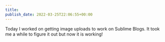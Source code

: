 ```yaml
---
title: 
publish_date: 2022-03-25T22:06:55+00:00
---
```


Today I worked on getting image uploads to work on Sublime Blogs. It took me a while to figure it out but now it is working!
